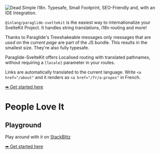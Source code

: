 ![Dead Simple i18n. Typesafe, Small Footprint, SEO-Friendly and, with an IDE Integration.](https://cdn.jsdelivr.net/gh/opral/monorepo@latest/inlang/source-code/paraglide/paraglide-sveltekit/assets/og.png)

<doc-features>
<doc-feature text-color="#0F172A" color="#E1EFF7" title="Internationalized Routing" image="https://cdn.jsdelivr.net/gh/opral/monorepo@latest/inlang/source-code/paraglide/paraglide-next/assets/i18n-routing.png"></doc-feature>
<doc-feature text-color="#0F172A" color="#E1EFF7" title="Tiny Bundle Size" image="https://cdn.jsdelivr.net/gh/opral/monorepo@latest/inlang/source-code/paraglide/paraglide-next/assets/bundle-size.png"></doc-feature>
<doc-feature text-color="#0F172A" color="#E1EFF7" title="No route Param needed" image="https://cdn.jsdelivr.net/gh/opral/monorepo@latest/inlang/source-code/paraglide/paraglide-sveltekit/assets/no-param.png"></doc-feature>
</doc-features>

`@inlang/paraglide-sveltekit` is the easiest way to internationalize your SvelteKit Project. It handles string translations, i18n routing and more! 	

Thanks to Paraglide's Treeshakeable messages only messages that are _used_ on the _current page_ are part of the JS bundle. This results in the smallest size. They're also fully typesafe.

Paraglide-SvelteKit offers Localised routing with translated pathnames, without requiring a `[locale]` parameter in your routes.	

Links are automatically translated to the current language. Write `<a href="/about"` and it renders as `<a href="/fr/a-propos"` in French.

[➡ Get started here](/m/dxnzrydw/paraglide-sveltekit-i18n/getting-started)

# People Love It

<doc-comments>
<doc-comment text="Just tried Paraglide JS from @inlangHQ. This is how i18n should be done! Totally new level of DX for both implementation and managing translations! Superb support for SvelteKit as well ⭐" author="Patrik Engborg" icon="mdi:twitter" data-source="https://twitter.com/patrikengborg/status/1747260930873053674"></doc-comment>
<doc-comment text="Awesome library 🙂 Thanks so much! 1) The docs were simple and straight forward 2) Everything just worked.. no headaches" author="Dimitry" icon="mdi:discord" data-source="https://discord.com/channels/897438559458430986/1083724234142011392/1225658097016766574"></doc-comment>
<doc-comment text="Thank you for that huge work you have done and still doing!" author="ZerdoX-x" icon="mdi:github"></doc-comment>
</doc-comments>


## Playground

Play around with it on [StackBlitz](https://stackblitz.com/~/github.com/lorissigrist/paraglide-sveltekit-example)

[➡ Get started here](/m/dxnzrydw/paraglide-sveltekit-i18n/getting-started)